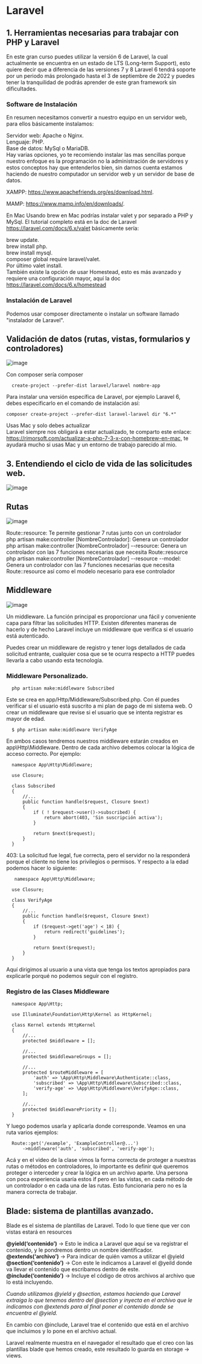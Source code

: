 # Laravel

## 1. Herramientas necesarias para trabajar con PHP y Laravel  

En este gran curso puedes utilizar la versión 6 de Laravel, la cual actualmente se encuentra en un estado de LTS (Long-term Support), esto quiere decir que a diferencia de las versiones 7 y 8 Laravel 6 tendrá soporte por un periodo más prolongado hasta el 3 de septiembre de 2022 y puedes tener la tranquilidad de podrás aprender de este gran framework sin dificultades.

### Software de Instalación

En resumen necesitamos convertir a nuestro equipo en un servidor web, para ellos básicamente instalamos:  

Servidor web: Apache o Nginx.  
Lenguaje: PHP.  
Base de datos: MySql o MariaDB.  
Hay varias opciones, yo te recomiendo instalar las mas sencillas porque nuestro enfoque es la programación no la administración de servidores y estos conceptos hay que entenderlos bien, sin darnos cuenta estamos haciendo de nuestro computador un servidor web y un servidor de base de datos.

XAMPP: https://www.apachefriends.org/es/download.html.  

MAMP: https://www.mamp.info/en/downloads/.  

En Mac Usando brew en Mac podrías instalar valet y por separado a PHP y MySql. El tutorial completo está en la doc de Laravel https://laravel.com/docs/6.x/valet básicamente sería:  

brew update.  
brew install php.  
brew install mysql.  
composer global require laravel/valet.  
Por último valet install.  
También existe la opción de usar Homestead, esto es más avanzado y requiere una configuración mayor, aquí la doc https://laravel.com/docs/6.x/homestead  

### Instalación de Laravel  

Podemos usar composer directamente o instalar un software llamado "instalador de Laravel".

## Validación de datos (rutas, vistas, formularios y controladores)

![image](https://user-images.githubusercontent.com/31891276/128508137-b4f742ba-e07f-48e7-9cc0-ad63cf7dd91e.png)


Con composer sería composer  

      create-project --prefer-dist laravel/laravel nombre-app
      
Para instalar una versión específica de Laravel, por ejemplo Laravel 6, debes especificarlo en el comando de instalación así:  

    composer create-project --prefer-dist laravel-laravel dir "6.*"
    
Usas Mac y solo debes actualizar  
Laravel siempre nos obligará a estar actualizado, te comparto este enlace: https://rimorsoft.com/actualizar-a-php-7-3-x-con-homebrew-en-mac, te ayudará mucho si usas Mac y un entorno de trabajo parecido al mio.  

## 3. Entendiendo el ciclo de vida de las solicitudes web.

![image](https://user-images.githubusercontent.com/31891276/128033700-a91e3586-519b-4e0a-b79c-41f1faf44e3b.png)

## Rutas

![image](https://user-images.githubusercontent.com/31891276/128442660-3b927eb3-293c-4ca2-9128-246d7aa1c1bf.png)

Route::resource: Te permite gestionar 7 rutas junto con un controlador  
php artisan make:controller [NombreControlador]: Genera un controlador  
php artisan make:controller [NombreControlador] --resource: Genera un controlador con las 7 funciones necesarias que necesita Route::resource  
php artisan make:controller [NombreControlador] --resource --model: Genera un controlador con las 7 funciones necesarias que necesita Route::resource así como el modelo necesario para ese controlador  

## Middleware

![image](https://user-images.githubusercontent.com/31891276/128446124-7b3729ad-de20-47ad-9be8-23c7bafc8ccd.png)


Un middleware. La función principal es proporcionar una fácil y conveniente capa para filtrar las solicitudes HTTP. Existen diferentes maneras de hacerlo y de hecho Laravel incluye un middleware que verifica si el usuario está autenticado.  

Puedes crear un middleware de registro y tener logs detallados de cada solicitud entrante, cualquier cosa que se te ocurra respecto a HTTP puedes llevarla a cabo usando esta tecnología.  
### Middleware Personalizado.

      php artisan make:middleware Subscribed

Este se crea en app/Http/Middleware/Subscribed.php. Con él puedes verificar si el usuario está suscrito a mi plan de pago de mi sistema web. O crear un middleware que revise si el usuario que se intenta registrar es mayor de edad.

      $ php artisan make:middleware VerifyAge
      
En ambos casos tendremos nuestros middleware estarán creados en app\Http\Middleware\. Dentro de cada archivo debemos colocar la lógica de acceso correcto. Por ejemplo:

      namespace App\Http\Middleware;

      use Closure;

      class Subscribed
      {
          //...
          public function handle($request, Closure $next)
          {
              if ( ! $request->user()->subscribed) {
                  return abort(403, 'Sin suscripción activa');
              }

              return $next($request);
          }
      }

403: La solicitud fue legal, fue correcta, pero el servidor no la responderá porque el cliente no tiene los privilegios o permisos.
 Y respecto a la edad podemos hacer lo siguiente:
 
 
       namespace App\Http\Middleware;

      use Closure;

      class VerifyAge
      {
          //...
          public function handle($request, Closure $next)
          {
              if ($request->get('age') < 18) {
                  return redirect('guidelines');
              }

              return $next($request);
          }
      }
      
Aquí dirigimos al usuario a una vista que tenga los textos apropiados para explicarle porqué no podemos seguir con el registro.
### Registro de las Clases Middleware

      namespace App\Http;

      use Illuminate\Foundation\Http\Kernel as HttpKernel;

      class Kernel extends HttpKernel
      {
          //...
          protected $middleware = [];

          //...
          protected $middlewareGroups = [];

          //...
          protected $routeMiddleware = [
              'auth' => \App\Http\Middleware\Authenticate::class,
              'subscribed' => \App\Http\Middleware\Subscribed::class,
              'verify-age' => \App\Http\Middleware\VerifyAge::class,
          ];

          //...
          protected $middlewarePriority = [];
      }

Y luego podemos usarla y aplicarla donde corresponde. Veamos en una ruta varios ejemplos:

      Route::get('/example', 'ExampleController@...')
          ->middleware('auth', 'subscribed', 'verify-age');

Acá y en el video de la clase vimos la forma correcta de proteger a nuestras rutas o métodos en controladores, lo importante es definir qué queremos proteger o interceder y crear la lógica en un archivo aparte. Una persona con poca experiencia usaría estos if pero en las vistas, en cada método de un controlador o en cada una de las rutas. Esto funcionaria pero no es la manera correcta de trabajar.          



## Blade: sistema de plantillas avanzado.

Blade es el sistema de plantillas de Laravel. Todo lo que tiene que ver con vistas estará en resources

**@yield(‘contenido’)** → Esto le indica a Laravel que aquí se va registrar el contenido, y le pondremos dentro un nombre identificador.  
**@extends(‘archivo’)** → Para indicar de quién vamos a utilizar el @yield  
**@section(‘contenido’)** → Con este le indicamos a Laravel el @yeild donde va llevar el contenido que escribamos dentro de este.  
**@include(‘contenido’)** → Incluye el código de otros archivos al archivo que lo está incluyendo.  


*Cuando utilizamos @yield y @section, estamos haciendo que Laravel extraiga lo que tenemos dentro del @section y inyecta en el archivo que le indicamos con @extends para al final poner el contenido donde se encuentra el @yield.*

En cambio con @include, Laravel trae el contenido que está en el archivo que incluimos y lo pone en el archivo actual.  

Laravel realmente muestra en el navegador el resultado que el creo con las plantillas blade que hemos creado, este resultado lo guarda en storage → views.  
